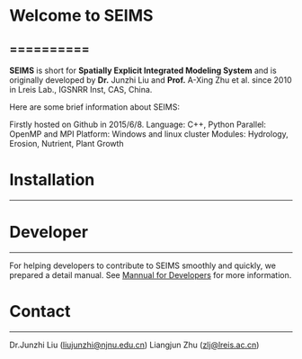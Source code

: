 # Welcome to SEIMS #
==========
----------

**SEIMS** is short for **Spatially Explicit Integrated Modeling System** and is originally developed by **Dr.** Junzhi Liu and **Prof.** A-Xing Zhu et al. since 2010 in Lreis Lab., IGSNRR Inst, CAS, China.

Here are some brief information about SEIMS:

Firstly hosted on Github in 2015/6/8.
Language: C++, Python
Parallel: OpenMP and MPI
Platform: Windows and linux cluster
Modules: Hydrology, Erosion, Nutrient, Plant Growth

# Installation #
----------

# Developer #
----------
For helping developers to contribute to SEIMS smoothly and quickly, we prepared a detail manual.
See [Mannual for Developers](Developers.md) for more information.

# Contact #
----------
Dr.Junzhi Liu (liujunzhi@njnu.edu.cn)
Liangjun Zhu (zlj@lreis.ac.cn)